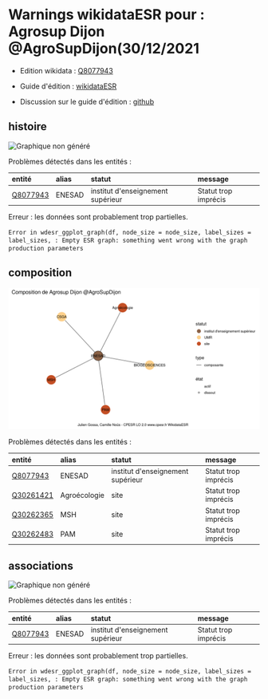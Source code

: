 Warnings wikidataESR pour : Agrosup Dijon @AgroSupDijon(30/12/2021
================

- Edition wikidata : [Q8077943](https://www.wikidata.org/wiki/Q8077943)
- Guide d'édition : [wikidataESR](https://github.com/cpesr/wikidataESR/)

- Discussion sur le guide d'édition : [github](https://github.com/cpesr/wikidataESR/issues)



## histoire 

![Graphique non généré](Q8077943-histoire.png) 

Problèmes détectés dans les entités :

|entité                                             |alias  |statut                            |message              |
|:--------------------------------------------------|:------|:---------------------------------|:--------------------|
|[Q8077943](https://www.wikidata.org/wiki/Q8077943) |ENESAD |institut d'enseignement supérieur |Statut trop imprécis |

 


Erreur : les données sont probablement trop partielles.
```
Error in wdesr_ggplot_graph(df, node_size = node_size, label_sizes = label_sizes, : Empty ESR graph: something went wrong with the graph production parameters

``` 



## composition 

![Graphique non généré](Q8077943-composition.png) 

Problèmes détectés dans les entités :

|entité                                               |alias        |statut                            |message              |
|:----------------------------------------------------|:------------|:---------------------------------|:--------------------|
|[Q8077943](https://www.wikidata.org/wiki/Q8077943)   |ENESAD       |institut d'enseignement supérieur |Statut trop imprécis |
|[Q30261421](https://www.wikidata.org/wiki/Q30261421) |Agroécologie |site                              |Statut trop imprécis |
|[Q30262365](https://www.wikidata.org/wiki/Q30262365) |MSH          |site                              |Statut trop imprécis |
|[Q30262483](https://www.wikidata.org/wiki/Q30262483) |PAM          |site                              |Statut trop imprécis |

 



## associations 

![Graphique non généré](Q8077943-associations.png) 

Problèmes détectés dans les entités :

|entité                                             |alias  |statut                            |message              |
|:--------------------------------------------------|:------|:---------------------------------|:--------------------|
|[Q8077943](https://www.wikidata.org/wiki/Q8077943) |ENESAD |institut d'enseignement supérieur |Statut trop imprécis |

 


Erreur : les données sont probablement trop partielles.
```
Error in wdesr_ggplot_graph(df, node_size = node_size, label_sizes = label_sizes, : Empty ESR graph: something went wrong with the graph production parameters

``` 

